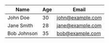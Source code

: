 | Name       | Age  | Email                  |
|------------|------|------------------------|
| John Doe   | 30   | john@example.com       |
| Jane Smith | 28   | jane@example.com       |
| Bob Johnson| 35   | bob@example.com        |
